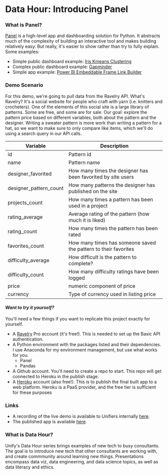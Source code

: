 # Data Hour: Introducing Panel

### What is Panel?

[Panel](https://panel.holoviz.org/) is a high-level app and dashboarding solution for Python. It abstracts much of the complexity of building an interactive tool and makes building relatively easy. But really, it's easier to show rather than try to fully explain. Some examples:
- Simple public dashboard example: [Iris Kmeans Clustering](https://panel.holoviz.org/gallery/simple/iris_kmeans.html#simple-gallery-iris-kmeans)
- Complex public dashboard example: [Gapminder](https://gapminders.pyviz.demo.anaconda.com/gapminders)
- Simple app example: [Power BI Embeddable Frame Link Builder](https://pbi-embed-code-build.herokuapp.com/)

### Demo Scenario
For this demo, we're going to pull data from the Ravelry API. What's Ravelry? It's a social website for people who craft with yarn (i.e. knitters and crocheters). One of the elements of this social site is a large library of patterns. Some are free, and some are for sale. Our goal: explore the pattern price based on different variables, both about the pattern and the designer. Writing a sweater pattern is more work than writing a pattern for a hat, so we want to make sure to only compare like items, which we'll do using a search query in our API calls. 

| Variable | Description | 
| --------- | ----------- |
| id | Pattern id |
| name | Pattern name |
| designer_favorited | How many times the designer has been favorited by site users | 
| designer_pattern_count | How many patterns the designer has published on the site | 
| projects_count | How many times a pattern has been used in a project |
| rating_average | Average rating of the pattern (how much it is liked) |
| rating_count | How many times the pattern has been rated | 
| favorites_count | How many times has someone saved the pattern to their favorites |
| difficulty_average | How difficult is the pattern to complete? |
| difficulty_count | How many difficulty ratings have been logged |
| price | numeric component of price | 
| currency | Type of currency used in listing price | 

#### *Want to try it yourself?*
You'll need a few things if you want to replicate this project exactly for yourself. 
- A [Ravelry](https://www.ravelry.com/) Pro account (it's free!). This is needed to set up the Basic API authentication. 
- A Python environment with the packages listed and their dependencies. I use Anaconda for my environment management, but use what works for you. 
  - Panel
  - Pandas
- A Github account. You'll need to create a repo to start. This repo will get connected to Heroku in the publish stage.
- A [Heroku](https://www.heroku.com/) account (also free!). This is to publish the final built app to a web platform. Heroku is a PaaS provider, and the free tier is sufficient for these purposes

### Links
- A recording of the live demo is available to Unifiers internally [here](link). 
- The published app is available [here](link). 

### What is Data Hour?
Unify's Data Hour series brings examples of new tech to busy consultants. The goal is to introduce new tech that other consultants are working with, and create commmunity around learning new things. Presentations encompass data viz, data engineering, and data science topics, as well as data literacy and ethics. 

